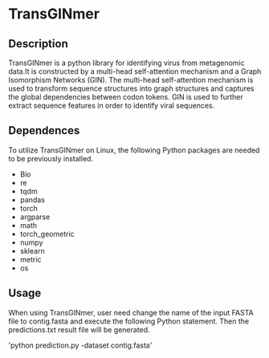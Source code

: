 # TransGINmer

## Description

TransGINmer is a python library for identifying virus from metagenomic data.It is constructed by a multi-head self-attention mechanism and a Graph Isomorphism Networks (GIN). The multi-head self-attention mechanism is used to transform sequence structures into graph structures and captures the global dependencies between codon tokens. GIN is used to further extract sequence features in order to identify viral sequences.

## Dependences

To utilize TransGINmer on Linux, the following Python packages are needed to be previously installed.

- Bio
- re
- tqdm
- pandas
- torch
- argparse
- math
- torch_geometric
- numpy
- sklearn
- metric
- os

## Usage

When using TransGINmer, user need change the name of the input FASTA file to contig.fasta and execute the following Python statement. Then the predictions.txt result file will be generated.

'python prediction.py -dataset contig.fasta'
